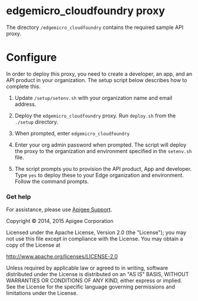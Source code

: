 # edgemicro_cloudfoundry proxy

The directory `/edgemicro_cloudfoundry` contains the required sample API proxy.

# Configure

In order to deploy this proxy, you need to create a developer, an app, and an API product in your organization. The setup script below describes how to complete this.

1. Update `/setup/setenv.sh` with your organization name and email address.

3. Deploy the `edgemicro_cloudfoundry` proxy. Run `deploy.sh` from the `./setup` directory.

4. When prompted, enter `edgemicro_cloudfoundry`

5. Enter your org admin password when prompted. The script will deploy the proxy to the organization and environment specified in the `setenv.sh` file.

6. The script prompts you to provision the API product, App and developer. Type `yes` to deploy these to your Edge organization and environment.  Follow the command prompts.


### Get help

For assistance, please use [Apigee Support](https://community.apigee.com/content/apigee-customer-support).

Copyright © 2014, 2015 Apigee Corporation

Licensed under the Apache License, Version 2.0 (the "License"); you may not use
this file except in compliance with the License. You may obtain a copy
of the License at

http://www.apache.org/licenses/LICENSE-2.0

Unless required by applicable law or agreed to in writing, software
distributed under the License is distributed on an "AS IS" BASIS,
WITHOUT WARRANTIES OR CONDITIONS OF ANY KIND, either express or implied.
See the License for the specific language governing permissions and
limitations under the License.
